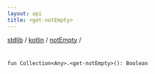 ```yaml
---
layout: api
title: <get-notEmpty>
---
```

[stdlib](../../index.html) / [kotlin](../index.html) / [notEmpty](index.html) / [<get-notEmpty>](_get-notEmpty_.html)

# <get-notEmpty>

```
fun Collection<Any>.<get-notEmpty>(): Boolean
```

